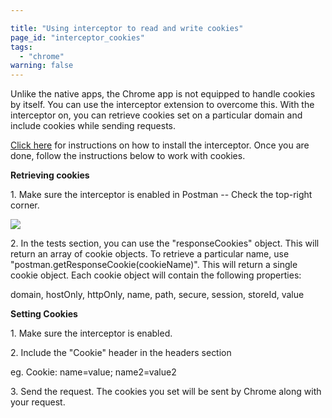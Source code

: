 ```yaml
---

title: "Using interceptor to read and write cookies"
page_id: "interceptor_cookies"
tags: 
  - "chrome"
warning: false
---
```


Unlike the native apps, the Chrome app is not equipped to handle cookies by itself. You can use the interceptor extension to overcome this. With the interceptor on, you can retrieve cookies set on a particular domain and include cookies while sending requests.

[Click here][0] for instructions on how to install the interceptor. Once you are done, follow the instructions below to work with cookies.

**Retrieving cookies**

1\. Make sure the interceptor is enabled in Postman -- Check the top-right corner.

[![](https://www.getpostman.com/img/v1/docs/interceptor_cookies/interceptor_cookies_1.png)
][1]

2\. In the tests section, you can use the "responseCookies" object. This will return an array of cookie objects. To retrieve a particular name, use "postman.getResponseCookie(cookieName)". This will return a single cookie object. Each cookie object will contain the following properties:

domain, hostOnly, httpOnly, name, path, secure, session, storeId, value

**Setting Cookies**

1\. Make sure the interceptor is enabled.

2\. Include the "Cookie" header in the headers section

eg. Cookie: name=value; name2=value2

3\. Send the request. The cookies you set will be sent by Chrome along with your request.


[0]: http://www.getpostman.com/docs/capture
[1]: https://www.getpostman.com/img/v1/docs/interceptor_cookies/interceptor_cookies_1.png
